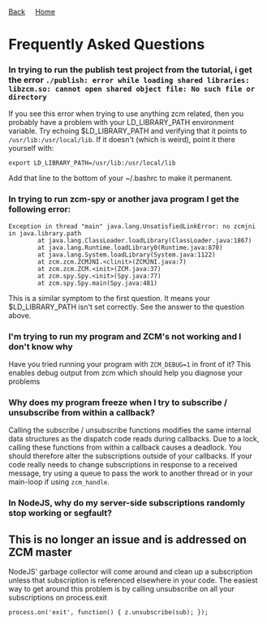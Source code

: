 <a style="margin-right: 1rem;" href="javascript:history.go(-1)">Back</a>
[Home](../README.md)
# Frequently Asked Questions


### In trying to run the publish test project from the tutorial, i get the error `./publish: error while loading shared libraries: libzcm.so: cannot open shared object file: No such file or directory`

If you see this error when trying to use anything zcm related, then you probably have a problem with your LD\_LIBRARY\_PATH environment variable. Try echoing $LD\_LIBRARY\_PATH and verifying that it points to `/usr/lib:/usr/local/lib`. If it doesn't (which is weird), point it there yourself with:

    export LD_LIBRARY_PATH=/usr/lib:/usr/local/lib

Add that line to the bottom of your ~/.bashrc to make it permanent.


### In trying to run zcm-spy or another java program I get the following error:

    Exception in thread "main" java.lang.UnsatisfiedLinkError: no zcmjni in java.library.path
            at java.lang.ClassLoader.loadLibrary(ClassLoader.java:1867)
            at java.lang.Runtime.loadLibrary0(Runtime.java:870)
            at java.lang.System.loadLibrary(System.java:1122)
            at zcm.zcm.ZCMJNI.<clinit>(ZCMJNI.java:7)
            at zcm.zcm.ZCM.<init>(ZCM.java:37)
            at zcm.spy.Spy.<init>(Spy.java:77)
            at zcm.spy.Spy.main(Spy.java:481)

This is a similar symptom to the first question. It means your $LD\_LIBRARY\_PATH isn't set correctly. See the answer to the question above.



### I'm trying to run my program and ZCM's not working and I don't know why

Have you tried running your program with `ZCM_DEBUG=1` in front of it? This enables debug output from zcm which should help you diagnose your problems



### Why does my program freeze when I try to subscribe / unsubscribe from within a callback?

Calling the subscribe / unsubscribe functions modifies the same internal data structures as
the dispatch code reads during callbacks. Due to a lock, calling these functions from within a
callback causes a deadlock. You should therefore alter the subscriptions outside of your callbacks.
If your code really needs to change subscriptions in response to a received message, try using a queue
to pass the work to another thread or in your main-loop if using `zcm_handle`.



### In NodeJS, why do my server-side subscriptions randomly stop working or segfault?
## This is no longer an issue and is addressed on ZCM master

NodeJS' garbage collector will come around and clean up a subscription unless
that subscription is referenced elsewhere in your code. The easiest way to get
around this problem is by calling unsubscribe on all your subscriptions on process.exit

    process.on('exit', function() { z.unsubscribe(sub); });

